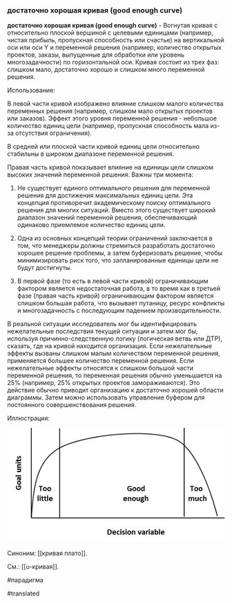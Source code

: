 ### достаточно хорошая кривая (good enough curve)

**достаточно хорошая кривая (good enough curve)** - Вогнутая кривая с относительно плоской вершиной с целевыми единицами (например, чистая прибыль, пропускная способность или счастье) на вертикальной оси или оси Y и переменной решения (например, количество открытых проектов, заказы, выпущенные для обработки или уровень многозадачности) по горизонтальной оси. Кривая состоит из трех фаз: слишком мало, достаточно хорошо и слишком много переменной решения.

Использование:

В левой части кривой изображено влияние слишком малого количества переменных решения (например, слишком мало открытых проектов или заказов). Эффект этого уровня переменной решения - небольшое количество единиц цели (например, пропускная способность мала из-за отсутствия ограничения).

В средней или плоской части кривой единиц цели относительно стабильны в широком диапазоне переменной решения.

Правая часть кривой показывает влияние на единицы цели слишком высоких значений переменной решения. Важны три момента:

1. Не существует единого оптимального решения для переменной решения для достижения максимальных единиц цели. Эта концепция противоречит академическому поиску оптимального решения для многих ситуаций. Вместо этого существует широкий диапазон значений переменной решения, обеспечивающий одинаково приемлемое количество единиц цели.

2. Одна из основных концепций теории ограничений заключается в том, что менеджеры должны стремиться разработать достаточно хорошее решение проблемы, а затем буферизовать решение, чтобы минимизировать риск того, что запланированные единицы цели не будут достигнуты.

3. В первой фазе (то есть в левой части кривой) ограничивающим фактором является недостаточная работа, в то время как в третьей фазе (правая часть кривой) ограничивающим фактором является слишком большая работа, что вызывает путаницу, ресурс конфликты и многозадачность с последующим падением производительности.

В реальной ситуации исследователь мог бы идентифицировать нежелательные последствия текущей ситуации и затем мог бы, используя причинно-следственную логику (логическая ветвь или ДТР), сказать, где на кривой находится организация. Если нежелательные эффекты вызваны слишком малым количеством переменной решения, применяется большее количество переменной решения. Если нежелательные эффекты относятся к слишком большой части переменной решения, то переменная решения обычно уменьшается на 25% (например, 25% открытых проектов замораживаются). Это действие обычно приводит организацию к достаточно хорошей области диаграммы. Затем можно использовать управление буфером для постоянного совершенствования решения.

Иллюстрация:

![](images/image5.png)

Синоним: [[кривая плато]].

См.: [[u-кривая]].

#парадигма

#translated
